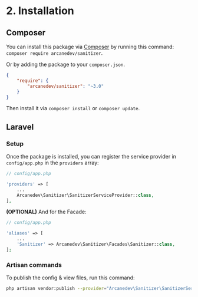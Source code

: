 # 2. Installation

## Composer

You can install this package via [Composer](http://getcomposer.org/) by running this command: `composer require arcanedev/sanitizer`.

Or by adding the package to your `composer.json`. 

```json
{
    "require": {
        "arcanedev/sanitizer": "~3.0"
    }
}
```    

Then install it via `composer install` or `composer update`.

## Laravel

### Setup

Once the package is installed, you can register the service provider in `config/app.php` in the `providers` array:

```php
// config/app.php

'providers' => [
    ...
    Arcanedev\Sanitizer\SanitizerServiceProvider::class,
],
```

**(OPTIONAL)** And for the Facade:

```php
// config/app.php

'aliases' => [
    ...
    'Sanitizer' => Arcanedev\Sanitizer\Facades\Sanitizer::class,
];
```

### Artisan commands

To publish the config &amp; view files, run this command:
 
```bash
php artisan vendor:publish --provider="Arcanedev\Sanitizer\SanitizerServiceProvider"
```
